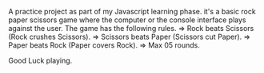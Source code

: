A practice project as part of my Javascript learning phase.
it's a basic rock paper scissors game where the computer or the console interface plays against the user.
The game has the following rules.
=> Rock beats Scissors (Rock crushes Scissors).
=> Scissors beats Paper (Scissors cut Paper).
=> Paper beats Rock (Paper covers Rock).
=> Max 05 rounds.

Good Luck playing.